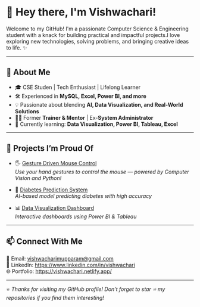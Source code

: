 # 👋 Hey there, I'm Vishwachari!

Welcome to my GitHub! I'm a passionate Computer Science & Engineering student with a knack for building practical and impactful projects.I love exploring new technologies, solving problems, and bringing creative ideas to life. ✨

---

## 🚀 About Me
- 🎓 CSE Studen | Tech Enthusiast | Lifelong Learner  
- 🛠️ Experienced in **MySQL, Excel, Power BI, and more**  
- 💡 Passionate about blending **AI, Data Visualization, and Real-World Solutions**  
- 🧑‍🏫 Former **Trainer & Mentor** | Ex-**System Administrator**  
- 🌱 Currently learning: **Data Visualization, Power BI, Tableau, Excel**  

---

## 💼 Projects I’m Proud Of
- 🖐️ [Gesture Driven Mouse Control](#)  
  *Use your hand gestures to control the mouse — powered by Computer Vision and Python!*  

- 🧬 [Diabetes Prediction System](#)  
  *AI-based model predicting diabetes with high accuracy*  

- 📊 [Data Visualization Dashboard](#)  
  *Interactive dashboards using Power BI & Tableau*  

---

## 📫 Connect With Me  
📧 Email: vishwacharimupparam@gmail.com  
💼 LinkedIn: https://www.linkedin.com/in/vishwachari  
🌐 Portfolio: https://vishwachari.netlify.app/

---
⭐️ *Thanks for visiting my GitHub profile! Don’t forget to star ⭐ my repositories if you find them interesting!*  
